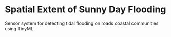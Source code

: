 # Spatial Extent of Sunny Day Flooding
 Sensor system for detecting tidal flooding on roads coastal communities using TinyML

